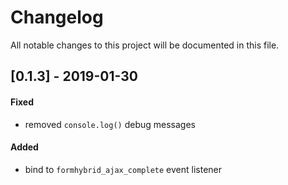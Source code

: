 # Changelog
All notable changes to this project will be documented in this file.

## [0.1.3] - 2019-01-30

#### Fixed
* removed `console.log()` debug messages

#### Added 

* bind to `formhybrid_ajax_complete` event listener
